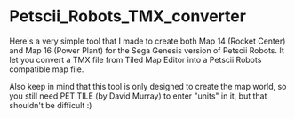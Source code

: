 # Petscii_Robots_TMX_converter

Here's a very simple tool that I made to create both Map 14 (Rocket Center) and Map 16 (Power Plant) for the Sega Genesis version of Petscii Robots. It let you convert a TMX file from Tiled Map Editor into a Petscii Robots compatible map file. 

Also keep in mind that this tool is only designed to create the map world, so you still need PET TILE (by David Murray) to enter "units" in it, but that shouldn't be difficult :)
